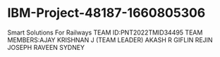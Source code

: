 # IBM-Project-48187-1660805306
Smart Solutions For Railways
TEAM ID:PNT2022TMID34495
TEAM MEMBERS:AJAY KRISHNAN J (TEAM LEADER)
             AKASH R 
             GIFLIN REJIN
             JOSEPH RAVEEN SYDNEY
             

